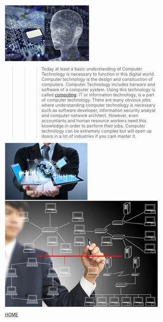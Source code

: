 ![](computer2.jpg)



>>> Today at least a basic understanding of Computer Technology is necessary to function in this digital world. Computer technology is the design and construction of computers. Computer Technology includes harware and software of a computer system. Using this technology is called [computing](http://www.businessdictionary.com/definition/computing.html). IT or information technology, is a part of computer technology. There are many obvious jobs where understanding computer technology is necessary such as software developer, information security analyst and computer network architect. However, even accountants and human resource workers need this knowledge in order to perform their jobs. Computer technology can be extremely complex but will open up doors in a lot of industries if you cam master it. 

![](computer1.jpg)    ![](computer3.jpg)



[HOME](index)
